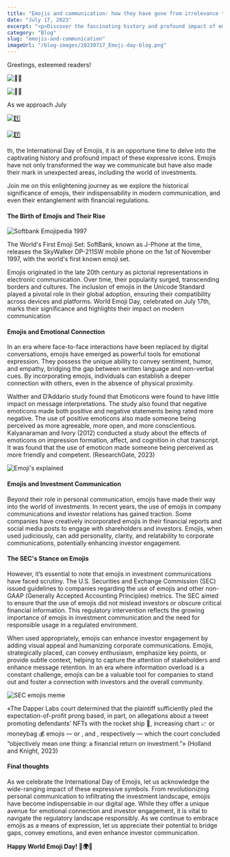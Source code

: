 ```yaml
---
title: "Emojis and communication: how they have gone from irrelevance to indispensable"
date: "July 17, 2023"
excerpt: "<p>Discover the fascinating history and profound impact of emojis as we explore their journey from humble beginnings to global icons. Join us in celebrating the International Day of Emojis on July 17th and uncover how these expressive symbols have revolutionized modern communication. From bridging language barriers to enhancing emotional connections, emojis have become indispensable tools in our digital lives. We&#8217;ll even delve into their unexpected foray into the world of investments, highlighting their potential to engage shareholders and investors. Explore the captivating world of emojis and their evolving role in our interconnected society.</p> "
category: "Blog"
slug: "emojis-and-communication"
imageUrl: "/blog-images/20230717_Emoji-day-blog.png"
---
```


Greetings, esteemed readers!

![🙋‍♂️](https://s.w.org/images/core/emoji/14.0.0/svg/1f64b-200d-2642-fe0f.svg)

![🙋‍♀️](https://s.w.org/images/core/emoji/14.0.0/svg/1f64b-200d-2640-fe0f.svg)

As we approach July

![1️⃣](https://s.w.org/images/core/emoji/14.0.0/svg/31-20e3.svg)

![7️⃣](https://s.w.org/images/core/emoji/14.0.0/svg/37-20e3.svg)

th, the International Day of Emojis, it is an opportune time to delve into the captivating history and profound impact of these expressive icons. Emojis have not only transformed the way we communicate but have also made their mark in unexpected areas, including the world of investments.

Join me on this enlightening journey as we explore the historical significance of emojis, their indispensability in modern communication, and even their entanglement with financial regulations.

#### The Birth of Emojis and Their Rise

![Softbank Emojipedia 1997](https://dexkit.com/wp-content/uploads/softbank-emoji-1997-emojipedia-768x768-1.jpg)

The World's First Emoji Set: SoftBank, known as J-Phone at the time, releases the SkyWalker DP-211SW mobile phone on the 1st of November 1997, with the world's first known emoji set.

Emojis originated in the late 20th century as pictorial representations in electronic communication. Over time, their popularity surged, transcending borders and cultures. The inclusion of emojis in the Unicode Standard played a pivotal role in their global adoption, ensuring their compatibility across devices and platforms. World Emoji Day, celebrated on July 17th, marks their significance and highlights their impact on modern communication

#### Emojis and Emotional Connection

In an era where face-to-face interactions have been replaced by digital conversations, emojis have emerged as powerful tools for emotional expression. They possess the unique ability to convey sentiment, humor, and empathy, bridging the gap between written language and non-verbal cues. By incorporating emojis, individuals can establish a deeper connection with others, even in the absence of physical proximity.

Walther and D’Addario study found that Emoticons were found to have little impact on message interpretations. The study also found that negative emoticons made both positive and negative statements being rated more negative. The use of positive emoticons also made someone being perceived as more agreeable, more open, and more conscientious. Kalyanaraman and Ivory (2012) conducted a study about the effects of emoticons on impression formation, affect, and cognition in chat transcript. It was found that the use of emoticon made someone being perceived as more friendly and competent. (ResearchGate, 2023)

![Emoji's explained](https://dexkit.com/wp-content/uploads/emojisexplained.png)

#### Emojis and Investment Communication

Beyond their role in personal communication, emojis have made their way into the world of investments. In recent years, the use of emojis in company communications and investor relations has gained traction. Some companies have creatively incorporated emojis in their financial reports and social media posts to engage with shareholders and investors. Emojis, when used judiciously, can add personality, clarity, and relatability to corporate communications, potentially enhancing investor engagement.

#### The SEC's Stance on Emojis

However, it’s essential to note that emojis in investment communications have faced scrutiny. The U.S. Securities and Exchange Commission (SEC) issued guidelines to companies regarding the use of emojis and other non-GAAP (Generally Accepted Accounting Principles) metrics. The SEC aimed to ensure that the use of emojis did not mislead investors or obscure critical financial information. This regulatory intervention reflects the growing importance of emojis in investment communication and the need for responsible usage in a regulated environment.

When used appropriately, emojis can enhance investor engagement by adding visual appeal and humanizing corporate communications. Emojis, strategically placed, can convey enthusiasm, emphasize key points, or provide subtle context, helping to capture the attention of stakeholders and enhance message retention. In an era where information overload is a constant challenge, emojis can be a valuable tool for companies to stand out and foster a connection with investors and the overall community.

![SEC emojis meme](https://dexkit.com/wp-content/uploads/rocket-emoji-300x300-1.png)

«The Dapper Labs court determined that the plaintiff sufficiently pled the expectation-of-profit prong based, in part, on allegations about a tweet promoting defendants’ NFTs with the rocket ship 🚀, increasing chart 📈 or moneybag 💰 emojis — or , and , respectively — which the court concluded “objectively mean one thing: a financial return on investment.”» (Holland and Knight, 2023)

#### Final thoughts

As we celebrate the International Day of Emojis, let us acknowledge the wide-ranging impact of these expressive symbols. From revolutionizing personal communication to infiltrating the investment landscape, emojis have become indispensable in our digital age. While they offer a unique avenue for emotional connection and investor engagement, it is vital to navigate the regulatory landscape responsibly. As we continue to embrace emojis as a means of expression, let us appreciate their potential to bridge gaps, convey emotions, and even enhance investor communication.

**Happy World Emoji Day! 🎉🌍💬**